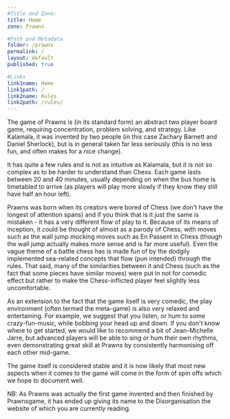 ```yaml
---
#Title and Zone:
title: Home
zone: Prawns

#Path and Metadata
folder: /prawns
permalink: /
layout: default
published: true

#Links
link1name: Home
link1path: /
link2name: Rules
link2path: /rules/
---
```


The game of Prawns is (in its standard form) an abstract two player board game, requiring concentration, problem solving, and strategy. Like Kalamala, it was invented by two people (in this case Zachary Barnett and Daniel Sherlock), but is in general taken far less seriously (this is no less fun, and often makes for a nice change).

It has quite a few rules and is not as intuitive as Kalamala, but it is not so complex as to be harder to understand than Chess. Each game lasts between 20 and 40 minutes, usually depending on when the bus home is timetabled to arrive (as players will play more slowly if they know they still have half an hour left).

Prawns was born when its creators were bored of Chess (we don't have the longest of attention spans) and if you think that is it just the same is mistaken - it has a very different flow of play to it. Because of its means of inception, it could be thought of almost as a parody of Chess, with moves such as the wall jump mocking moves such as En Passent in Chess (though the wall jump actually makes more sense and is far more useful). Even the vague theme of a battle chess has is made fun of by the dodgily implemented sea-related concepts that flow (pun intended) through the rules. That said, many of the similarities between it and Chess (such as the fact that some pieces have similar moves) were put in not for comedic effect but rather to make the Chess-inflicted player feel slightly less uncomfortable.

As an extension to the fact that the game itself is very comedic, the play environment (often termed the meta-game) is also very relaxed and entertaining. For example, we suggest that you listen, or hum to some crazy-fun-music, while bobbing your head up and down. If you don't know where to get started, we would like to recommend a bit of Jean-Michelle Jarre, but advanced players will be able to sing or hum their own rhythms, even demonstrating great skill at Prawns by consistently harmonising off each other mid-game.

The game itself is considered stable and it is now likely that most new aspects when it comes to the game will come in the form of spin offs which we hope to document well.

NB: As Prawns was actually the first game invented and then finished by Prawnsgame, it has ended up giving its name to the Disorganisation the website of which you are currently reading.